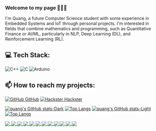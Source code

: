### Welcome to my page 👋👋👋
I'm Quang, a future Computer Science student with some experience in Embedded Systems and IoT through personal projects. I'm interested in fields that combine mathematics and programming, such as Quantitative Finance or AI/ML, particularly in NLP, Deep Learning (DL), and Reinforcement Learning (RL).<br>
## 💻 Tech Stack:
![C++](https://img.shields.io/badge/c++-%2300599C.svg?style=for-the-badge&logo=c%2B%2B&logoColor=white) ![C](https://img.shields.io/badge/c-%2300599C.svg?style=for-the-badge&logo=c&logoColor=white) ![Arduino](https://img.shields.io/badge/-Arduino-00979D?style=for-the-badge&logo=Arduino&logoColor=white)
## 📫 How to reach my projects:

[![GitHub](https://i.stack.imgur.com/tskMh.png) GitHub](https://github.com/minhquang2304) [![Hackster](https://github.com/user-attachments/assets/ec556e6f-b730-44e5-859c-93064e451b01) Hackster](https://www.hackster.io/minhquangnguyen2304)


[![quang's GitHub stats-Dark](https://github-readme-stats.vercel.app/api?username=minhquang2304&show_icons=true&include_all_commits=true&theme=tokyonight&hide=contribs,prs,issues&card_width=66#gh-dark-mode-only)](https://github.com/minhquang2304/github-readme-stats#gh-dark-mode-only) 
[![Top Langs](https://github-readme-stats.vercel.app/api/top-langs/?username=minhquang2304&theme=tokyonight&card_width=363#gh-dark-mode-only)](https://github.com/minhquang2304/github-readme-stats#gh-dark-mode-only)
[![quang's GitHub stats-Light](https://github-readme-stats.vercel.app/api?username=minhquang2304&show_icons=true&include_all_commits=true&theme=default&hide=contribs,prs,issues&card_width=66#gh-light-mode-only)](https://github.com/minhquang2304/github-readme-stats#gh-light-mode-only) 
[![Top Langs](https://github-readme-stats.vercel.app/api/top-langs/?username=minhquang2304&card_width=363#gh-light-mode-only)](https://github.com/minhquang2304/github-readme-stats#gh-light-mode-only)

<a href="https://github.com/minhquang2304/Drowning-Detection-Device-using-ML#gh-dark-mode-only">
  <img align="center" src="https://github-readme-stats.anuraghazra1.vercel.app/api/pin/?username=minhquang2304&repo=Drowning-Detection-Device-using-ML&theme=radical" />
</a>    
<a href="https://github.com/minhquang2304/Data-Sending-Code-For-Detection#gh-dark-mode-only">
  <img align="center" src="https://github-readme-stats.anuraghazra1.vercel.app/api/pin/?username=minhquang2304&repo=Data-Sending-Code-For-Detection&theme=merko" />
</a>

<a href="https://github.com/minhquang2304/VEX-V5-Autonomous-Code#gh-dark-mode-only">
  <img align="center" src="https://github-readme-stats.anuraghazra1.vercel.app/api/pin/?username=minhquang2304&repo=VEX-V5-Autonomous-Code&theme=gruvbox" />
</a>    
<a href="https://github.com/minhquang2304/cp-notebook-for-USACO-ICPC#gh-dark-mode-only">
  <img align="center" src="https://github-readme-stats.anuraghazra1.vercel.app/api/pin/?username=minhquang2304&repo=cp-notebook-for-USACO-ICPC&theme=gruvbox" />
</a>    

<a href="https://github.com/minhquang2304/Guess-The-Number-Game#gh-dark-mode-only">
  <img align="center" src="https://github-readme-stats.anuraghazra1.vercel.app/api/pin/?username=minhquang2304&repo=Guess-The-Number-Game&theme=onedark" />
</a>    
<a href="https://github.com/minhquang2304/Wireless-Light-Switch#gh-dark-mode-only">
  <img align="center" src="https://github-readme-stats.anuraghazra1.vercel.app/api/pin/?username=minhquang2304&repo=Wireless-Light-Switch&theme=cobalt" />
</a>

<a href="https://github.com/minhquang2304/Drowning-Detection-Device-using-ML#gh-light-mode-only">
  <img align="center" src="https://github-readme-stats.anuraghazra1.vercel.app/api/pin/?username=minhquang2304&repo=Drowning-Detection-Device-using-ML" />
</a>    
<a href="https://github.com/minhquang2304/Data-Sending-Code-For-Detection#gh-light-mode-only">
  <img align="center" src="https://github-readme-stats.anuraghazra1.vercel.app/api/pin/?username=minhquang2304&repo=Data-Sending-Code-For-Detection" />
</a>

<a href="https://github.com/minhquang2304/VEX-V5-Autonomous-Code#gh-light-mode-only">
  <img align="center" src="https://github-readme-stats.anuraghazra1.vercel.app/api/pin/?username=minhquang2304&repo=VEX-V5-Autonomous-Code" />
</a>    
<a href="https://github.com/minhquang2304/cp-notebook-for-USACO-ICPC#gh-light-mode-only">
  <img align="center" src="https://github-readme-stats.anuraghazra1.vercel.app/api/pin/?username=minhquang2304&repo=cp-notebook-for-USACO-ICPC" />
</a>    

<a href="https://github.com/minhquang2304/Guess-The-Number-Game#gh-light-mode-only">
  <img align="center" src="https://github-readme-stats.anuraghazra1.vercel.app/api/pin/?username=minhquang2304&repo=Guess-The-Number-Game" />
</a>    
<a href="https://github.com/minhquang2304/Wireless-Light-Switch#gh-light-mode-only">
  <img align="center" src="https://github-readme-stats.anuraghazra1.vercel.app/api/pin/?username=minhquang2304&repo=Wireless-Light-Switch" />
</a>





